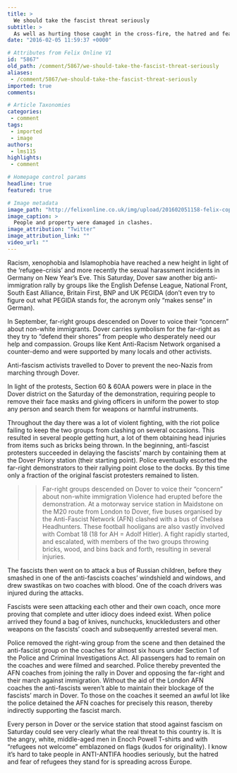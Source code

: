 ```yaml
---
title: >
  We should take the fascist threat seriously
subtitle: >
  As well as hurting those caught in the cross-fire, the hatred and fear of refugees is spreading
date: "2016-02-05 11:59:37 +0000"

# Attributes from Felix Online V1
id: "5867"
old_path: /comment/5867/we-should-take-the-fascist-threat-seriously
aliases:
 - /comment/5867/we-should-take-the-fascist-threat-seriously
imported: true
comments:

# Article Taxonomies
categories:
 - comment
tags:
 - imported
 - image
authors:
 - lms115
highlights:
 - comment

# Homepage control params
headline: true
featured: true

# Image metadata
image_path: "http://felixonline.co.uk/img/upload/201602051158-felix-copyright_photograph_@bat020.Twitter2.jpg"
image_caption: >
  People and property were damaged in clashes.
image_attribution: "Twitter"
image_attribution_link: ""
video_url: ""
---
```


Racism, xenophobia and Islamophobia have reached a new height in light of the ‘refugee-crisis’ and more recently the sexual harassment incidents in Germany on New Year’s Eve. This Saturday, Dover saw another big anti-immigration rally by groups like the English Defense League, National Front, South East Alliance, Britain First, BNP and UK PEGIDA (don’t even try to figure out what PEGIDA stands for, the acronym only “makes sense” in German).

In September, far-right groups descended on Dover to voice their “concern” about non-white immigrants. Dover carries symbolism for the far-right as they try to “defend their shores” from people who desperately need our help and compassion. Groups like Kent Anti-Racism Network organised a counter-demo and were supported by many locals and other activists.

Anti-fascism activists travelled to Dover to prevent the neo-Nazis from marching through Dover.

In light of the protests, Section 60 &amp; 60AA powers were in place in the Dover district on the Saturday of the demonstration, requiring people to remove their face masks and giving officers in uniform the power to stop any person and search them for weapons or harmful instruments.

Throughout the day there was a lot of violent fighting, with the riot police failing to keep the two groups from clashing on several occasions. This resulted in several people getting hurt, a lot of them obtaining head injuries from items such as bricks being thrown. In the beginning, anti-fascist protesters succeeded in delaying the fascists’ march by containing them at the Dover Priory station (their starting point). Police eventually escorted the far-right demonstrators to their rallying point close to the docks. By this time only a fraction of the original fascist protesters remained to listen.
> > Far-right groups descended on Dover to voice their “concern” about non-white immigration
Violence had erupted before the demonstration. At a motorway service station in Maidstone on the M20 route from London to Dover, five buses organised by the Anti-Fascist Network (AFN) clashed with a bus of Chelsea Headhunters. These football hooligans are also vastly involved with Combat 18 (18 for AH = Adolf Hitler). A fight rapidly started, and escalated, with members of the two groups throwing bricks, wood, and bins back and forth, resulting in several injuries.

The fascists then went on to attack a bus of Russian children, before they smashed in one of the anti-fascists coaches’ windshield and windows, and drew swastikas on two coaches with blood. One of the coach drivers was injured during the attacks.

Fascists were seen attacking each other and their own coach, once more proving that complete and utter idiocy does indeed exist. When police arrived they found a bag of knives, nunchucks, knuckledusters and other weapons on the fascists’ coach and subsequently arrested several men.

Police removed the right-wing group from the scene and then detained the anti-fascist group on the coaches for almost six hours under Section 1 of the Police and Criminal Investigations Act. All passengers had to remain on the coaches and were filmed and searched. Police thereby prevented the AFN coaches from joining the rally in Dover and opposing the far-right and their march against immigration. Without the aid of the London AFN coaches the anti-fascists weren’t able to maintain their blockage of the fascists’ march in Dover. To those on the coaches it seemed an awful lot like the police detained the AFN coaches for precisely this reason, thereby indirectly supporting the fascist march.

Every person in Dover or the service station that stood against fascism on Saturday could see very clearly what the real threat to this country is. It is the angry, white, middle-aged men in Enoch Powell T-shirts and with “refugees not welcome” emblazoned on flags (kudos for originality). I know it’s hard to take people in ANTI-ANTIFA hoodies seriously, but the hatred and fear of refugees they stand for is spreading across Europe.
